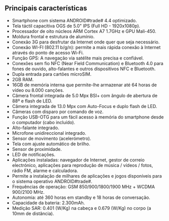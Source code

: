 ## Principais características

* Smartphone com sistema ANDROID#trade# 4.4 optimizado.
* Tela táctil capacitiva OGS de 5.0" IPS (Full HD - 1920x1080p).
* Processador de oito núcleos ARM Cortex A7 1.7GHz e GPU Mali-450.
* Moldura frontal e estrutura de alumínio.
* Conexão 3G para desfrutar da Internet onde quer que seja necessário.
* Conexão WI-FI (802.11 b/g/n): permite a mais rápida conexão à Internet através do ponto de acesso Wi-Fi.
* Função GPS: A navegação via satélite mais precisa e confiável.
* Conexões sem fio NFC (Near Field Communication) e Bluetooth 4.0 para fones de ouvido, alto-falantes e outros dispositivos NFC e Bluetooth.
* Dupla entrada para cartões microSIM.
* 2GB RAM.
* 16GB de memória interna que permite-lhe armazenar até 64 horas de vídeo ou 8.000 canções.
* Câmera frontal integrada de 5.0 Mpx BSI+ com ângulo de abertura de 88º e flash de LED.
* Câmera integrada de 13.0 Mpx com Auto-Focus e duplo flash de LED.
* Câmeras com disparo por comando de voz.
* Função USB-OTG para um fácil acesso à memória do smartphone desde o computador (cabo incluído).
* Alto-falante integrado.
* Microfone unidireccional integrado.
* Sensor de movimento (acelerómetro).
* Tela com ajuste automático de brilho.
* Sensor de proximidade.
* LED de notificações.
* Aplicações instaladas: navegador de Internet, gestor de correio electrónico, aplicações para reprodução de música / vídeos / fotos, rádio FM, alarme e calculadora.
* Permite a instalação de milhares de aplicações e jogos disponíveis para o sistema operativo ANDROID#trade#.
* Frequências de operação: GSM 850/900/1800/1900 MHz + WCDMA 900/2100 MHz.
* Autonomia: até 360 horas em standby e 18 horas de conversação.
* Capacidade da bateria: 2.300mAh.
* Medição SAR: 0.401 (W/Kg) na cabeça e 0.679 (W/Kg) no corpo (a 10mm de distância).
